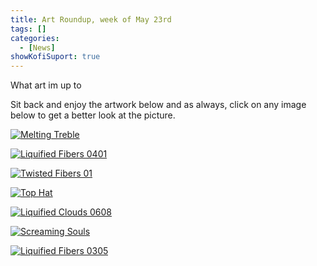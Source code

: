 ```yaml
---
title: Art Roundup, week of May 23rd
tags: []
categories:
  - [News]
showKofiSuport: true
---
```

What art im up to<!-- more -->

Sit back and enjoy the artwork below and as always, click on any image below to get a better look at the picture.

<div class="center">

[![Melting Treble](IMAGE-LINK "Melting Treble")](PAGE-URL)

</div>

<div class="center">

[![Liquified Fibers 0401](IMAGE-LINK "Liquified Fibers 0401")](PAGE-URL)

</div>

<div class="center">

[![Twisted Fibers 01](IMAGE-LINK "Twisted Fibers 01")](PAGE-URL)

</div>

<div class="center">

[![Top Hat](IMAGE-LINK "Top Hat")](PAGE-URL)

</div>

<div class="center">

[![Liquified Clouds 0608](IMAGE-LINK "Liquified Clouds 0608")](PAGE-URL)

</div>

<div class="center">

[![Screaming Souls](IMAGE-LINK "Screaming Souls")](PAGE-URL)

</div>

<div class="center">

[![Liquified Fibers 0305](IMAGE-LINK "Liquified Fibers 0305")](PAGE-URL)

</div>